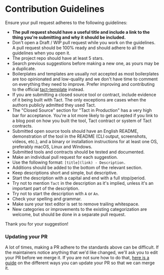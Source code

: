 # Contribution Guidelines

Ensure your pull request adheres to the following guidelines:

- **The pull request should have a useful title and include a link to the thing you're submitting and why it should be included.**
- Don't open a Draft / WIP pull request while you work on the guidelines. A pull request should be 100% ready and should adhere to all the guidelines when you open it.
- The project repo should have at least 5 stars.
- Search previous suggestions before making a new one, as yours may be a duplicate.
- Boilerplates and templates are usually not accepted as most boilerplates are too opinionated and low-quality and we don't have time to comment on everything they need to improve. Prefer improving and contributing to the official [tact-template](https://github.com/tact-lang/tact-template) instead.
- If you are submitting a closed source tool or contract, include evidence of it being built with Tact. The only exceptions are cases when the authors publicly admitted they used Tact.
- The "Closed Source" section for "Tact in Production" has a very high bar for acceptance. You're a lot more likely to get accepted if you link to a blog post on how you built the tool, Tact contract or system of Tact contracts.
- Submitted open source tools should have an English README, demonstration of the tool in the README (CLI output, screenshots, videos, etc.), and a binary or installation instructions for at least one OS, preferably macOS, Linux and Windows.
- Submitted tools and contracts should be tested and documented.
- Make an individual pull request for each suggestion.
- Use the following format: `[title](link) - Description.`
- Additions should be added to the bottom of the relevant section.
- Keep descriptions short and simple, but descriptive.
- Start the description with a capital and end with a full stop/period.
- Try not to mention `Tact` in the description as it's implied, unless it's an important part of the description.
- Try not to start the description with `A` or `An`.
- Check your spelling and grammar.
- Make sure your text editor is set to remove trailing whitespace.
- New categories or improvements to the existing categorization are welcome, but should be done in a separate pull request.

Thank you for your suggestion!

### Updating your PR

A lot of times, making a PR adhere to the standards above can be difficult. If the maintainers notice anything that we'd like changed, we'll ask you to edit your PR before we merge it. If you are not sure how to do that, [here is a guide](https://github.com/RichardLitt/docs/blob/master/amending-a-commit-guide.md) on the different ways you can update your PR so that we can merge it.
